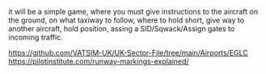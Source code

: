 it will be a simple game, where you must give instructions to the aircraft on the ground, on what taxiway to follow, where to hold short, give way to another aircraft, hold position, assing a SID/Sqwack/Assign gates to incoming traffic.

https://github.com/VATSIM-UK/UK-Sector-File/tree/main/Airports/EGLC
https://pilotinstitute.com/runway-markings-explained/